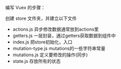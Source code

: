 编写 Vuex 的步骤：

创建 store 文件夹，并建立以下文件

* actions.js          异步修改数据通常放到actions里
* getters.js          一层封装，通过getters获取数据到组件中
* index.js            把store初始化，入口
* mutation-type.js    mutations的一些字符串常量
* mutations.js        定义要修改的操作(同步)
* state.js            存放所有的状态